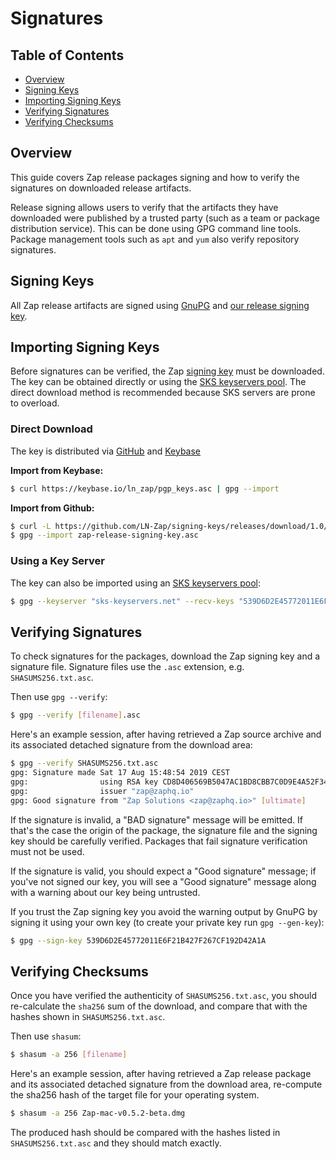 # Signatures

## Table of Contents

- [Overview](#overview)
- [Signing Keys](#signing-keys)
- [Importing Signing Keys](#importing-signing-keys)
- [Verifying Signatures](#verifying-signatures)
- [Verifying Checksums](#verifying-checksums)

## Overview

This guide covers Zap release packages signing and how to verify the signatures on downloaded release artifacts.

Release signing allows users to verify that the artifacts they have downloaded were published by a trusted party (such as a team or package distribution service). This can be done using GPG command line tools. Package management tools such as `apt` and `yum` also verify repository signatures.

## Signing Keys

All Zap release artifacts are signed using [GnuPG](http://www.gnupg.org/) and [our release signing key](https://github.com/Groestlcoin/signing-keys/releases/download/1.0/zap-release-signing-key.asc).

## Importing Signing Keys

Before signatures can be verified, the Zap [signing key](https://github.com/Groestlcoin/signing-keys/releases/download/1.0/zap-release-signing-key.asc) must be downloaded. The key can be obtained directly or using the [SKS keyservers pool](https://sks-keyservers.net/overview-of-pools.php). The direct download method is recommended because SKS servers are prone to overload.

### Direct Download

The key is distributed via [GitHub](https://github.com/Groestlcoin/signing-keys/releases/) and [Keybase](https://keybase.io/ln_zap)

**Import from Keybase:**

```sh
$ curl https://keybase.io/ln_zap/pgp_keys.asc | gpg --import
```

**Import from Github:**

```sh
$ curl -L https://github.com/LN-Zap/signing-keys/releases/download/1.0/zap-release-signing-key.asc --output zap-release-signing-key.asc
$ gpg --import zap-release-signing-key.asc
```

### Using a Key Server

The key can also be imported using an [SKS keyservers pool](https://sks-keyservers.net/overview-of-pools.php):

```sh
$ gpg --keyserver "sks-keyservers.net" --recv-keys "539D6D2E45772011E6F21B427F267CF192D42A1A"
```

## Verifying Signatures

To check signatures for the packages, download the Zap signing key
and a signature file. Signature files use the `.asc` extension, e.g. `SHASUMS256.txt.asc`.

Then use `gpg --verify`:

```sh
$ gpg --verify [filename].asc
```

Here's an example session, after having retrieved a Zap source archive and its associated detached signature from the download area:

```sh
$ gpg --verify SHASUMS256.txt.asc
gpg: Signature made Sat 17 Aug 15:48:54 2019 CEST
gpg:                using RSA key CD8D406569B5047AC1BD8CBB7C0D9E4A52F34905
gpg:                issuer "zap@zaphq.io"
gpg: Good signature from "Zap Solutions <zap@zaphq.io>" [ultimate]
```

If the signature is invalid, a "BAD signature" message will be emitted. If that's the case the origin of the package, the signature file and the signing key should be carefully verified. Packages that fail signature verification must not be used.

If the signature is valid, you should expect a "Good signature" message; if you've not signed our key, you will see a "Good signature" message along with a warning about our key being untrusted.

If you trust the Zap signing key you avoid the warning output by GnuPG by signing it using your own key (to create your private key run `gpg --gen-key`):

```sh
$ gpg --sign-key 539D6D2E45772011E6F21B427F267CF192D42A1A
```

## Verifying Checksums

Once you have verified the authenticity of `SHASUMS256.txt.asc`, you should re-calculate the `sha256` sum of the download, and compare that with the hashes shown in `SHASUMS256.txt.asc`.

Then use `shasum`:

```sh
$ shasum -a 256 [filename]
```

Here's an example session, after having retrieved a Zap release package and its associated detached signature from the download area, re-compute the sha256 hash of the target file for your operating system.

```sh
$ shasum -a 256 Zap-mac-v0.5.2-beta.dmg
```

The produced hash should be compared with the hashes listed in `SHASUMS256.txt.asc` and they should match exactly.
